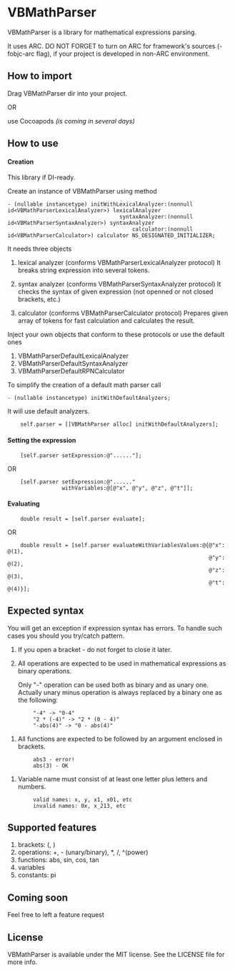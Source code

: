 VBMathParser
============

VBMathParser is a library for mathematical expressions parsing.

It uses ARC. DO NOT FORGET to turn on ARC for framework's sources (-fobjc-arc flag), if your project is developed in non-ARC environment.

## How to import
Drag VBMathParser dir into your project.

OR

use Cocoapods <i>(is coming in several days)</i>

## How to use
#### Creation
This library if DI-ready.

Create an instance of VBMathParser using method
```
- (nullable instancetype) initWithLexicalAnalyzer:(nonnull id<VBMathParserLexicalAnalyzer>) lexicalAnalyzer
                                   syntaxAnalyzer:(nonnull id<VBMathParserSyntaxAnalyzer>) syntaxAnalyzer
                                       calculator:(nonnull id<VBMathParserCalculator>) calculator NS_DESIGNATED_INITIALIZER;
```
It needs three objects
1. lexical analyzer (conforms VBMathParserLexicalAnalyzer protocol)
It breaks string expression into several tokens.

2. syntax analyzer (conforms VBMathParserSyntaxAnalyzer protocol)
It checks the syntax of given expression (not openned or not closed brackets, etc.)

3. calculator (conforms VBMathParserCalculator protocol)
Prepares given array of tokens for fast calculation and calculates the result.

Inject your own objects that conform to these protocols or use the default ones
1. VBMathParserDefaultLexicalAnalyzer
2. VBMathParserDefaultSyntaxAnalyzer
3. VBMathParserDefaultRPNCalculator

To simplify the creation of a default math parser call
```
- (nullable instancetype) initWithDefaultAnalyzers;
```
It will use default analyzers.
```
    self.parser = [[VBMathParser alloc] initWithDefaultAnalyzers];
```

#### Setting the expression
```
    [self.parser setExpression:@"......"];
```
OR
```
    [self.parser setExpression:@"......"
                 withVariables:@[@"x", @"y", @"z", @"t"]];
```
#### Evaluating
```
    double result = [self.parser evaluate];
```
OR
```
    double result = [self.parser evaluateWithVariablesValues:@{@"x":  @(1),
                                                               @"y":  @(2),
                                                               @"z":  @(3),
                                                               @"t":  @(4)}];
```

## Expected syntax
You will get an exception if expression syntax has errors. To handle such cases you should you try/catch pattern.

1. If you open a bracket - do not forget to close it later. 

1. All operations are expected to be used in mathematical expressions as binary operations. 

    Only "-" operation can be used both as binary and as unary one. Actually unary minus operation is always replaced by a binary one as the following: 
```
        "-4" -> "0-4"
        "2 * (-4)" -> "2 * (0 - 4)"
        "-abs(4)" -> "0 - abs(4)"
```

1. All functions are expected to be followed by an argument enclosed in brackets.  
```
        abs3 - error!
        abs(3) - OK
```
1. Variable name must consist of at least one letter plus letters and numbers.
```
        valid names: x, y, x1, x01, etc
        invalid names: 0x, x_213, etc
```
## Supported features
1. brackets: (, )
2. operations: +, - (unary/binary), *, /, ^(power)
3. functions: abs, sin, cos, tan
4. variables
5. constants: pi

## Coming soon
Feel free to left a feature request

## License
VBMathParser is available under the MIT license. See the LICENSE file for more info.
